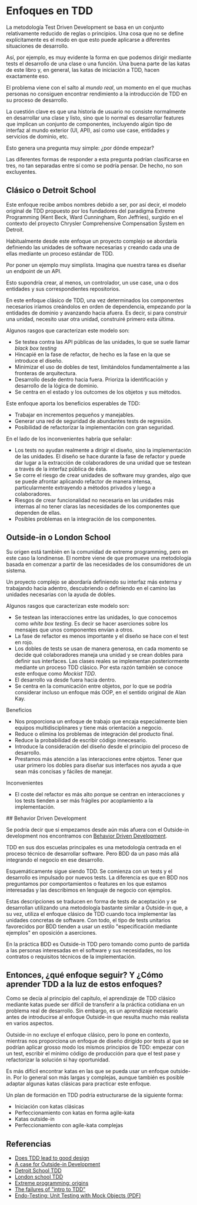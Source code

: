 # Enfoques en TDD

La metodología Test Driven Development se basa en un conjunto relativamente reducido de reglas o principios. Una cosa que no se define explícitamente es el modo en que esto puede aplicarse a diferentes situaciones de desarrollo.

Así, por ejemplo, es muy evidente la forma en que podemos dirigir mediante tests el desarrollo de una clase o una función. Una buena parte de las katas de este libro y, en general, las katas de iniciación a TDD, hacen exactamente eso.

El problema viene con el salto al *mundo real*, un momento en el que muchas personas no consiguen encontrar rendimiento a la introducción de TDD en su proceso de desarrollo. 

La cuestión clave es que una historia de usuario no consiste normalmente en desarrollar una clase y listo, sino que lo normal es desarrollar features que implican un conjunto de componentes, incluyendo algún tipo de interfaz al mundo exterior (UI, API), así como use case, entidades y servicios de dominio, etc.

Esto genera una pregunta muy simple: ¿por dónde empezar?

Las diferentes formas de responder a esta pregunta podrían clasificarse en tres, no tan separadas entre sí como se podría pensar. De hecho, no son excluyentes.

## Clásico o Detroit School

Este enfoque recibe ambos nombres debido a ser, por así decir, el modelo original de TDD propuesto por los fundadores del paradigma Extreme Programming (Kent Beck, Ward Cunningham, Ron Jeffries), surgido en el contexto del proyecto Chrysler Comprehensive Compensation System en Detroit.

Habitualmente desde este enfoque un proyecto complejo se abordaría definiendo las unidades de software necesarias y creando cada una de ellas mediante un proceso estándar de TDD.

Por poner un ejemplo muy simplista. Imagina que nuestra tarea es diseñar un endpoint de un API.

Esto supondría crear, al menos, un controlador, un use case, una o dos entidades y sus correspondientes repositorios.

En este enfoque clásico de TDD, una vez determinados los componentes necesarios iríamos creándolos en orden de dependencia, empezando por la entidades de dominio y avanzando hacia afuera. Es decir, si para construir una unidad, necesito usar otra unidad, construiré primero esta última.

Algunos rasgos que caracterizan este modelo son:

* Se testea contra las API públicas de las unidades, lo que se suele llamar *black box testing*
* Hincapié en la fase de refactor, de hecho es la fase en la que se introduce el diseño.
* Minimizar el uso de dobles de test, limitándolos fundamentalmente a las fronteras de arquitectura.
* Desarrollo desde dentro hacia fuera. Prioriza la identificación y desarrollo de la lógica de dominio.
* Se centra en el estado y los outcomes de los objetos y sus métodos.

Este enfoque aporta los beneficios esperables de TDD:

* Trabajar en incrementos pequeños y manejables.
* Generar una red de seguridad de abundantes tests de regresión.
* Posibilidad de refactorizar la implementación con gran seguridad.

En el lado de los inconvenientes habría que señalar:

* Los tests no ayudan realmente a dirigir el diseño, sino la implementación de las unidades. El diseño se hace durante la fase de refactor y puede dar lugar a la extracción de colaboradores de una unidad que se testean a través de la interfaz pública de ésta.
* Se corre el riesgo de crear unidades de software muy grandes, algo que se puede afrontar aplicando refactor de manera intensa, particularmente extrayendo a métodos privados y luego a colaboradores.
* Riesgos de crear funcionalidad no necesaria en las unidades más internas al no tener claras las necesidades de los componentes que dependen de ellas.
* Posibles problemas en la integración de los componentes.

## Outside-in o London School

Su origen está también en la comunidad de extreme programming, pero en este caso la londinense. El nombre viene de que promueve una metodología basada en comenzar a partir de las necesidades de los consumidores de un sistema. 

Un proyecto complejo se abordaría definiendo su interfaz más externa y trabajando hacia adentro, descubriendo o definiendo en el camino las unidades necesarias con la ayuda de dobles.

Algunos rasgos que caracterizan este modelo son:

* Se testean las interacciones entre las unidades, lo que conocemos como *white box testing*. Es decir se hacer aserciones sobre los mensajes que unos componentes envían a otros.
* La fase de refactor es menos importante y el diseño se hace con el test en rojo.
* Los dobles de tests se usan de manera generosa, en cada momento se decide qué colaboradores maneja una unidad y se crean dobles para definir sus interfaces. Las clases reales se implementan posteriormente mediante un proceso TDD clásico. Por esta razón también se conoce este enfoque como *Mockist TDD*.
* El desarrollo va desde fuera hacia dentro.
* Se centra en la comunicación entre objetos, por lo que se podría considerar incluso un enfoque más OOP, en el sentido original de Alan Kay.

Beneficios

* Nos proporciona un enfoque de trabajo que encaja especialmente bien equipos multidisciplinares y tiene más orientación a negocio.
* Reduce o elimina los problemas de integración del producto final.
* Reduce la probabilidad de escribir código innecesario.
* Introduce la consideración del diseño desde el principio del proceso de desarrollo.
* Prestamos más atención a las interacciones entre objetos. Tener que usar primero los dobles para diseñar sus interfaces nos ayuda a que sean más concisas y fáciles de manejar.

Inconvenientes

* El coste del refactor es más alto porque se centran en interacciones y los tests tienden a ser más frágiles por acoplamiento a la implementación.

## Behavior Driven Development

Se podría decir que si empezamos desde aún más afuera con el Outside-in development nos encontramos con [Behavior Driven Development](https://franiglesias.github.io/bdd-business-devel/).

TDD en sus dos escuelas principales es una metodología centrada en el proceso técnico de desarrollar software. Pero BDD da un paso más allá integrando el negocio en ese desarrollo.

Esquemáticamente sigue siendo TDD. Se comienza con un tests y el desarrollo es impulsado por nuevos tests. La diferencia es que en BDD nos preguntamos por comportamientos o features en los que estamos interesadas y las describimos en lenguaje de negocio con ejemplos. 

Estas descripciones se traducen en forma de tests de aceptación y se desarrollan utilizando una metodología bastante similar a Outside-in que, a su vez, utiliza el enfoque clásico de TDD cuando toca implementar las unidades concretas de software. Con todo, el tipo de tests unitarios favorecidos por BDD tienden a usar un estilo "especificación mediante ejemplos" en oposición a aserciones.

En la práctica BDD es Outside-in TDD pero tomando como punto de partida a las personas interesadas en el software y sus necesidades, no los contratos o requisitos técnicos de la implementación.

## Entonces, ¿qué enfoque seguir? Y ¿Cómo aprender TDD a la luz de estos enfoques?

Como se decía al principio del capítulo, el aprendizaje de TDD clásico mediante katas puede ser difícil de transferir a la práctica cotidiana en un problema real de desarrollo. Sin embargo, es un aprendizaje necesario antes de introducirse al enfoque Outside-in que resulta mucho más realista en varios aspectos.

Outside-in no excluye el enfoque clásico, pero lo pone en contexto, mientras nos proporciona un enfoque de diseño dirigido por tests al que se podrían aplicar grosso modo los mismos principios de TDD: empezar con un test, escribir el mínimo código de producción para que el test pase y refactorizar la solución si hay oportunidad.

Es más difícil encontrar katas en las que se pueda usar un enfoque outside-in. Por lo general son más largas y complejas, aunque también es posible adaptar algunas katas clásicas para practicar este enfoque.

Un plan de formación en TDD podría estructurarse de la siguiente forma:

* Iniciación con katas clásicas
* Perfeccionamiento con katas en forma agile-kata
* Katas outside-in
* Perfeccionamiento con agile-kata complejas

## Referencias

* [Does TDD lead to good design](https://codurance.com/2015/05/12/does-tdd-lead-to-good-design/)
* [A case for Outside-in Development](https://codurance.com/2017/10/23/outside-in-design/)
* [Detroit School TDD](https://github.com/testdouble/contributing-tests/wiki/Detroit-school-TDD)
* [London school TDD](https://github.com/testdouble/contributing-tests/wiki/London-school-TDD)
* [Extreme programming: origins](https://en.wikipedia.org/wiki/Extreme_programming#Origins)
* [The failures of "intro to TDD"](http://blog.testdouble.com/posts/2014-01-25-the-failures-of-intro-to-tdd/)
* [Endo-Testing: Unit Testing with Mock Objects (PDF)](https://www2.ccs.neu.edu/research/demeter/related-work/extreme-programming/MockObjectsFinal.PDF)
